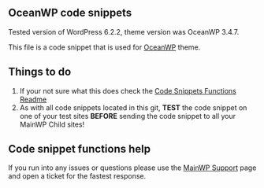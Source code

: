 ## OceanWP code snippets

Tested version of WordPress 6.2.2, theme version was OceanWP 3.4.7.

This file is a code snippet that is used for [OceanWP](https://wordpress.org/themes/oceanwp/) theme. 

## Things to do

1. If your not sure what this does check the [Code Snippets Functions Readme](https://github.com/mainwp/Code-Snippets-Functions/blob/master/README.md)
2. As with all code snippets located in this git, **TEST** the code snippet on one of your test sites **BEFORE** sending the code snippet to all your MainWP Child sites!

## Code snippet functions help

If you run into any issues or questions please use the [MainWP Support](https://mainwp.com/support/) page and open a ticket for the fastest response.
